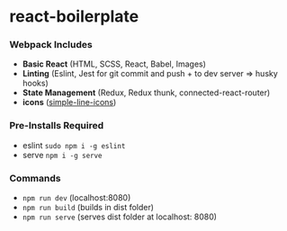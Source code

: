 # react-boilerplate

### Webpack Includes
* **Basic React** (HTML, SCSS, React, Babel, Images)
* **Linting** (Eslint, Jest for git commit and push + to dev server => husky hooks)
* **State Management** (Redux, Redux thunk, connected-react-router)
* **icons** ([simple-line-icons](https://simplelineicons.github.io))

### Pre-Installs Required
* eslint ```sudo npm i -g eslint```
* serve ```npm i -g serve```

### Commands
* ```npm run dev``` (localhost:8080)
* ```npm run build``` (builds in dist folder)
* ```npm run serve``` (serves dist folder at localhost: 8080)
